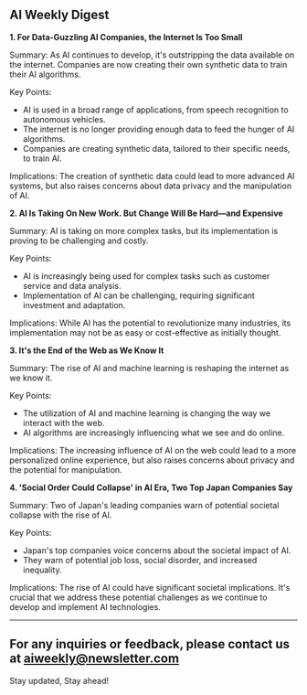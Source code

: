 
**AI Weekly Digest**
---------------------------------------------------------------

**1. For Data-Guzzling AI Companies, the Internet Is Too Small**

Summary: 
As AI continues to develop, it's outstripping the data available on the internet. Companies are now creating their own synthetic data to train their AI algorithms. 

Key Points: 
- AI is used in a broad range of applications, from speech recognition to autonomous vehicles.
- The internet is no longer providing enough data to feed the hunger of AI algorithms.
- Companies are creating synthetic data, tailored to their specific needs, to train AI.

Implications: 
The creation of synthetic data could lead to more advanced AI systems, but also raises concerns about data privacy and the manipulation of AI.

**2. AI Is Taking On New Work. But Change Will Be Hard—and Expensive**

Summary: 
AI is taking on more complex tasks, but its implementation is proving to be challenging and costly.

Key Points: 
- AI is increasingly being used for complex tasks such as customer service and data analysis.
- Implementation of AI can be challenging, requiring significant investment and adaptation.

Implications: 
While AI has the potential to revolutionize many industries, its implementation may not be as easy or cost-effective as initially thought.

**3. It's the End of the Web as We Know It**

Summary: 
The rise of AI and machine learning is reshaping the internet as we know it.

Key Points: 
- The utilization of AI and machine learning is changing the way we interact with the web.
- AI algorithms are increasingly influencing what we see and do online.

Implications: 
The increasing influence of AI on the web could lead to a more personalized online experience, but also raises concerns about privacy and the potential for manipulation.

**4. 'Social Order Could Collapse' in AI Era, Two Top Japan Companies Say**

Summary: 
Two of Japan's leading companies warn of potential societal collapse with the rise of AI.

Key Points: 
- Japan's top companies voice concerns about the societal impact of AI.
- They warn of potential job loss, social disorder, and increased inequality.

Implications: 
The rise of AI could have significant societal implications. It's crucial that we address these potential challenges as we continue to develop and implement AI technologies.

---------------------------------------------------------------
For any inquiries or feedback, please contact us at aiweekly@newsletter.com
---------------------------------------------------------------
Stay updated, Stay ahead!

